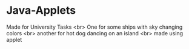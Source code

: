 # Java-Applets
Made for University Tasks <br\>
One for some ships with sky changing colors <br\>
another for hot dog dancing on an island <br\>
made using applet 

